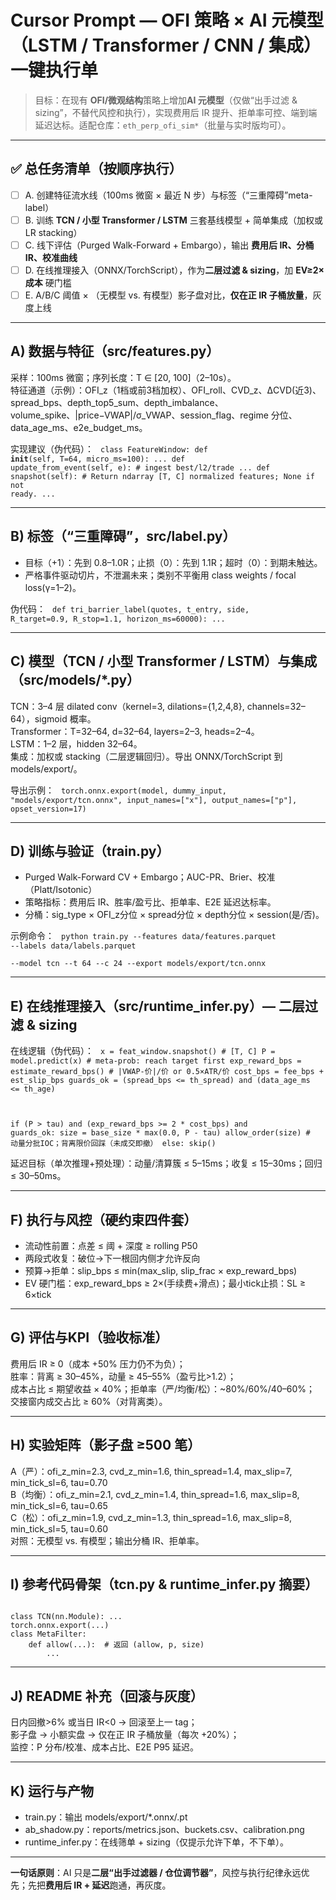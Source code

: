 # Cursor Prompt — OFI 策略 × AI 元模型（LSTM / Transformer / CNN / 集成）一键执行单

> 目标：在现有 **OFI/微观结构**策略上增加**AI 元模型**（仅做“出手过滤 & sizing”，不替代风控和执行），实现费用后 IR 提升、拒单率可控、端到端延迟达标。适配仓库：`eth_perp_ofi_sim*`（批量与实时版均可）。

---

## ✅ 总任务清单（按顺序执行）
- [ ] A. 创建特征流水线（100ms 微窗 × 最近 N 步）与标签（“三重障碍”meta-label）
- [ ] B. 训练 **TCN / 小型 Transformer / LSTM** 三套基线模型 + 简单集成（加权或 LR stacking）
- [ ] C. 线下评估（Purged Walk-Forward + Embargo），输出 **费用后 IR、分桶 IR、校准曲线**
- [ ] D. 在线推理接入（ONNX/TorchScript），作为**二层过滤 & sizing**，加 **EV≥2×成本** 硬门槛
- [ ] E. A/B/C 阈值 × （无模型 vs. 有模型）影子盘对比，**仅在正 IR 子桶放量**，灰度上线

---

## A) 数据与特征（src/features.py）
采样：100ms 微窗；序列长度：T ∈ [20, 100]（2–10s）。  
特征通道（示例）：OFI_z（1档或前3档加权）、OFI_roll、CVD_z、ΔCVD(近3)、spread_bps、depth_top5_sum、depth_imbalance、volume_spike、|price−VWAP|/σ_VWAP、session_flag、regime 分位、data_age_ms、e2e_budget_ms。

实现建议（伪代码）：
<code>
class FeatureWindow:
    def __init__(self, T=64, micro_ms=100):
        ...
    def update_from_event(self, e):  # ingest best/l2/trade
        ...
    def snapshot(self):
        # Return ndarray [T, C] normalized features; None if not ready.
        ...
</code>

---

## B) 标签（“三重障碍”，src/label.py）
- 目标（+1）：先到 0.8–1.0R；止损（0）：先到 1.1R；超时（0）：到期未触达。
- 严格事件驱动切片，不泄漏未来；类别不平衡用 class weights / focal loss(γ=1–2)。

伪代码：
<code>
def tri_barrier_label(quotes, t_entry, side, R_target=0.9, R_stop=1.1, horizon_ms=60000):
    ...
</code>

---

## C) 模型（TCN / 小型 Transformer / LSTM）与集成（src/models/*.py）
TCN：3–4 层 dilated conv（kernel=3, dilations={1,2,4,8}, channels=32–64），sigmoid 概率。  
Transformer：T=32–64, d=32–64, layers=2–3, heads=2–4。  
LSTM：1–2 层，hidden 32–64。  
集成：加权或 stacking（二层逻辑回归）。导出 ONNX/TorchScript 到 models/export/。

导出示例：
<code>
torch.onnx.export(model, dummy_input, "models/export/tcn.onnx",
                  input_names=["x"], output_names=["p"], opset_version=17)
</code>

---

## D) 训练与验证（train.py）
- Purged Walk-Forward CV + Embargo；AUC-PR、Brier、校准（Platt/Isotonic）  
- 策略指标：费用后 IR、胜率/盈亏比、拒单率、E2E 延迟达标率。  
- 分桶：sig_type × OFI_z分位 × spread分位 × depth分位 × session(是/否)。

示例命令：
<code>
python train.py --features data/features.parquet --labels data/labels.parquet \
  --model tcn --t 64 --c 24 --export models/export/tcn.onnx
</code>

---

## E) 在线推理接入（src/runtime_infer.py）— 二层过滤 & sizing
在线逻辑（伪代码）：
<code>
x = feat_window.snapshot()                 # [T, C]
P = model.predict(x)                       # meta-prob: reach target first
exp_reward_bps = estimate_reward_bps()     # |VWAP-价|/价 or 0.5×ATR/价
cost_bps = fee_bps + est_slip_bps
guards_ok = (spread_bps <= th_spread) and (data_age_ms <= th_age)

if (P > tau) and (exp_reward_bps >= 2 * cost_bps) and guards_ok:
    size = base_size * max(0.0, P - tau)
    allow_order(size)                      # 动量分批IOC；背离限价回踩（未成交即撤）
else:
    skip()
</code>

延迟目标（单次推理+预处理）：动量/清算簇 ≤ 5–15ms；收复 ≤ 15–30ms；回归 ≤ 30–50ms。

---

## F) 执行与风控（硬约束四件套）
- 流动性前置：点差 ≤ 阈 + 深度 ≥ rolling P50  
- 两段式收复：破位→下一根回内侧才允许反向  
- 预算→拒单：slip_bps ≤ min(max_slip, slip_frac × exp_reward_bps)  
- EV 硬门槛：exp_reward_bps ≥ 2×(手续费+滑点)；最小tick止损：SL ≥ 6×tick

---

## G) 评估与KPI（验收标准）
费用后 IR ≥ 0（成本 +50% 压力仍不为负）；  
胜率：背离 ≥ 30–45%，动量 ≥ 45–55%（盈亏比>1.2）；  
成本占比 ≤ 期望收益 × 40%；拒单率（严/均衡/松）：~80%/60%/40–60%；  
交接窗内成交占比 ≥ 60%（对背离类）。

---

## H) 实验矩阵（影子盘 ≥500 笔）
A（严）：ofi_z_min=2.3, cvd_z_min=1.6, thin_spread=1.4, max_slip=7, min_tick_sl=6, tau=0.70  
B（均衡）：ofi_z_min=2.1, cvd_z_min=1.4, thin_spread=1.6, max_slip=8, min_tick_sl=6, tau=0.65  
C（松）：ofi_z_min=1.9, cvd_z_min=1.3, thin_spread=1.6, max_slip=8, min_tick_sl=5, tau=0.60  
对照：无模型 vs. 有模型；输出分桶 IR、拒单率。

---

## I) 参考代码骨架（tcn.py & runtime_infer.py 摘要）
<code>
class TCN(nn.Module): ...
torch.onnx.export(...)
class MetaFilter:
    def allow(...):  # 返回 (allow, p, size)
        ...
</code>

---

## J) README 补充（回滚与灰度）
日内回撤>6% 或当日 IR<0 → 回滚至上一 tag；  
影子盘 → 小额实盘 → 仅在正 IR 子桶放量（每次 +20%）；  
监控：P 分布/校准、成本占比、E2E P95 延迟。

---

## K) 运行与产物
- train.py：输出 models/export/*.onnx/.pt  
- ab_shadow.py：reports/metrics.json、buckets.csv、calibration.png  
- runtime_infer.py：在线筛单 + sizing（仅提示允许下单，不下单）。

---

**一句话原则**：AI 只是**二层“出手过滤器 / 仓位调节器”**，风控与执行纪律永远优先；先把**费用后 IR + 延迟**跑通，再灰度。